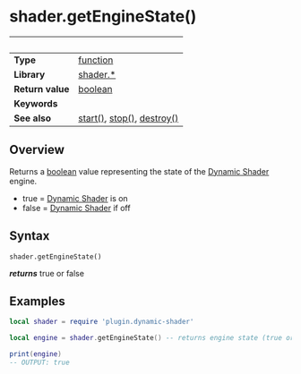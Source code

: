 # shader.getEngineState()

|                      | &nbsp; 
| -------------------- | ---------------------------------------------------------------
| __Type__             | [function](http://docs.coronalabs.com/api/type/Function.html)
| __Library__          | [shader.*](README.md)
| __Return value__     | [boolean](https://docs.coronalabs.com/api/type/Boolean.html)
| __Keywords__         | 
| __See also__         | [start()](start.markdown), [stop()](stop.markdown), [destroy()](destroy.markdown)


## Overview

Returns a [boolean](https://docs.coronalabs.com/api/type/Boolean.html) value representing the state of the [Dynamic Shader](README.md) engine.
 - true = [Dynamic Shader](README.md) is on
 - false = [Dynamic Shader](README.md) if off

## Syntax

	shader.getEngineState()
  __*returns*__ true or false
## Examples

``````lua
local shader = require 'plugin.dynamic-shader'

local engine = shader.getEngineState() -- returns engine state (true or false)

print(engine)
-- OUTPUT: true


``````
